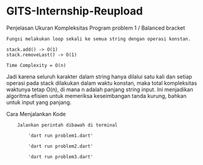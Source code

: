 # GITS-Internship-Reupload

Penjelasan Ukuran Kompleksitas Program problem 1 / Balanced bracket

    Fungsi melakukan loop sekali ke semua string dengan operasi konstan.

    stack.add() -> O(1)
    stack.removeLast() -> O(1)

    Time Complexity = O(n)

Jadi karena seluruh karakter dalam string hanya dilalui satu kali dan setiap operasi pada stack dilakukan dalam waktu konstan, maka total kompleksitas waktunya tetap O(n), di mana n adalah panjang string input. Ini menjadikan algoritma efisien untuk memeriksa keseimbangan tanda kurung, bahkan untuk input yang panjang.

Cara Menjalankan Kode

        Jalankan perintah dibawah di terminal

            'dart run problem1.dart'

            'dart run problem2.dart'

            'dart run problem3.dart'
